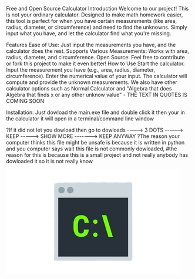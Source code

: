 Free and Open Source Calculator
Introduction
Welcome to our project! This is not your ordinary calculator. Designed to make math homework easier, this tool is perfect for when you have certain measurements (like area, radius, diameter, or circumference) and need to find the unknowns. Simply input what you have, and let the calculator find what you're missing.

Features
Ease of Use: Just input the measurements you have, and the calculator does the rest.
Supports Various Measurements: Works with area, radius, diameter, and circumference.
Open Source: Feel free to contribute or fork this project to make it even better!
How to Use
Start the calculator.
Input the measurement you have (e.g., area, radius, diameter, circumference).
Enter the numerical value of your input.
The calculator will compute and provide the unknown measurements.
We also have other calculator options such as Normal Calculator and "Algebra that does Algebra that finds x or any other unknow value" - THE TEXT IN QUOTES IS COMING SOON

Installation:
Just dowload the main.exe file and double click it then your in the calculator it will open in a terminal/command line window

?If it did not let you dowload then go to dowloads ----> 3 DOTS -----> KEEP -----> SHOW MORE -------> KEEP ANYWAY
?The reason your computer thinks this file might be unsafe is because it is written in python and you computer says wait this file is not commonly dowloaded, #the reason for this is because this is a small project and not really anybody has dowloaded it so it is not really know

![Alt text](cmdCalculatorLogo.png)
